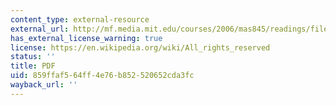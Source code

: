 ```yaml
---
content_type: external-resource
external_url: http://mf.media.mit.edu/courses/2006/mas845/readings/files/RLTheArtOfHomeMovies.pdf
has_external_license_warning: true
license: https://en.wikipedia.org/wiki/All_rights_reserved
status: ''
title: PDF
uid: 859ffaf5-64ff-4e76-b852-520652cda3fc
wayback_url: ''
---
```

